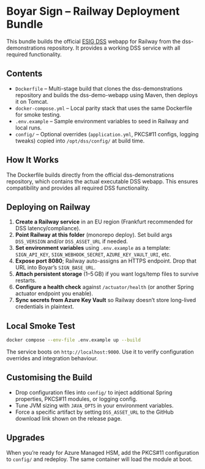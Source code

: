 # Boyar Sign – Railway Deployment Bundle

This bundle builds the official [ESIG DSS](https://github.com/esig/dss-demonstrations) webapp for Railway from the dss-demonstrations repository. It provides a working DSS service with all required functionality.

## Contents
- `Dockerfile` – Multi-stage build that clones the dss-demonstrations repository and builds the dss-demo-webapp using Maven, then deploys it on Tomcat.
- `docker-compose.yml` – Local parity stack that uses the same Dockerfile for smoke testing.
- `.env.example` – Sample environment variables to seed in Railway and local runs.
- `config/` – Optional overrides (`application.yml`, PKCS#11 configs, logging tweaks) copied into `/opt/dss/config/` at build time.

## How It Works
The Dockerfile builds directly from the official dss-demonstrations repository, which contains the actual executable DSS webapp. This ensures compatibility and provides all required DSS functionality.

## Deploying on Railway
1. **Create a Railway service** in an EU region (Frankfurt recommended for DSS latency/compliance).
2. **Point Railway at this folder** (monorepo deploy). Set build args `DSS_VERSION` and/or `DSS_ASSET_URL` if needed.
3. **Set environment variables** using `.env.example` as a template: `SIGN_API_KEY`, `SIGN_WEBHOOK_SECRET`, `AZURE_KEY_VAULT_URI`, etc.
4. **Expose port 8080**; Railway auto-assigns an HTTPS endpoint. Drop that URL into Boyar’s `SIGN_BASE_URL`.
5. **Attach persistent storage** (1–5 GB) if you want logs/temp files to survive restarts.
6. **Configure a health check** against `/actuator/health` (or another Spring actuator endpoint you enable).
7. **Sync secrets from Azure Key Vault** so Railway doesn’t store long-lived credentials in plaintext.

## Local Smoke Test
```bash
docker compose --env-file .env.example up --build
```
The service boots on `http://localhost:9000`. Use it to verify configuration overrides and integration behaviour.

## Customising the Build
- Drop configuration files into `config/` to inject additional Spring properties, PKCS#11 modules, or logging config.
- Tune JVM sizing with `JAVA_OPTS` in your environment variables.
- Force a specific artifact by setting `DSS_ASSET_URL` to the GitHub download link shown on the release page.

## Upgrades
When you’re ready for Azure Managed HSM, add the PKCS#11 configuration to `config/` and redeploy. The same container will load the module at boot.
